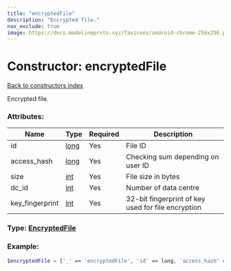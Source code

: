 ```yaml
---
title: "encryptedFile"
description: "Encrypted file."
nav_exclude: true
image: https://docs.madelineproto.xyz/favicons/android-chrome-256x256.png
---
```

# Constructor: encryptedFile  
[Back to constructors index](index.md)



Encrypted file.

### Attributes:

| Name     |    Type       | Required | Description |
|----------|---------------|----------|-------------|
|id|[long](../types/long.md) | Yes|File ID|
|access\_hash|[long](../types/long.md) | Yes|Checking sum depending on user ID|
|size|[int](../types/int.md) | Yes|File size in bytes|
|dc\_id|[int](../types/int.md) | Yes|Number of data centre|
|key\_fingerprint|[int](../types/int.md) | Yes|32-bit fingerprint of key used for file encryption|



### Type: [EncryptedFile](../types/EncryptedFile.md)


### Example:

```php
$encryptedFile = ['_' => 'encryptedFile', 'id' => long, 'access_hash' => long, 'size' => int, 'dc_id' => int, 'key_fingerprint' => int];
```  
